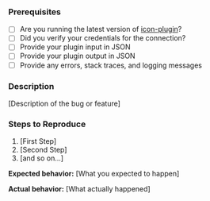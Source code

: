 ### Prerequisites

* [ ] Are you running the latest version of [icon-plugin](https://komand.github.io/python/start.html)?
* [ ] Did you verify your credentials for the connection?
* [ ] Provide your plugin input in JSON
* [ ] Provide your plugin output in JSON
* [ ] Provide any errors, stack traces, and logging messages

### Description

[Description of the bug or feature]

### Steps to Reproduce

1. [First Step]
2. [Second Step]
3. [and so on...]

**Expected behavior:** [What you expected to happen]

**Actual behavior:** [What actually happened]
